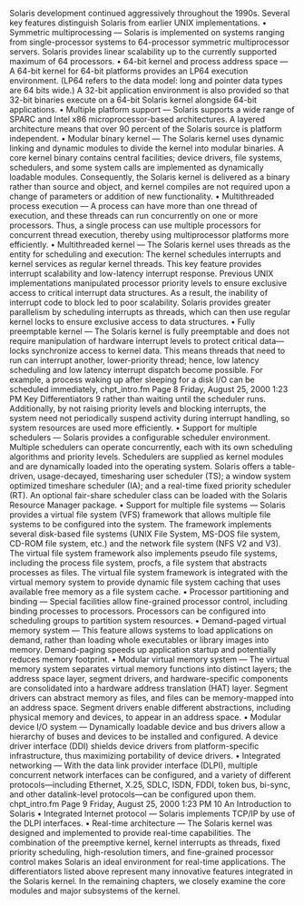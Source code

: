 Solaris development continued aggressively throughout the 1990s. Several key features distinguish Solaris from earlier UNIX implementations.
• Symmetric multiprocessing — Solaris is implemented on systems ranging from single-processor systems to 64-processor symmetric multiprocessor
servers. Solaris provides linear scalability up to the currently supported maximum of 64 processors.
• 64-bit kernel and process address space — A 64-bit kernel for 64-bit
platforms provides an LP64 execution environment. (LP64 refers to the data
model: long and pointer data types are 64 bits wide.) A 32-bit application
environment is also provided so that 32-bit binaries execute on a 64-bit
Solaris kernel alongside 64-bit applications.
• Multiple platform support — Solaris supports a wide range of SPARC and
Intel x86 microprocessor-based architectures. A layered architecture means
that over 90 percent of the Solaris source is platform independent.
• Modular binary kernel — The Solaris kernel uses dynamic linking and
dynamic modules to divide the kernel into modular binaries. A core kernel
binary contains central facilities; device drivers, file systems, schedulers, and
some system calls are implemented as dynamically loadable modules. Consequently, the Solaris kernel is delivered as a binary rather than source and
object, and kernel compiles are not required upon a change of parameters or
addition of new functionality.
• Multithreaded process execution — A process can have more than one
thread of execution, and these threads can run concurrently on one or more
processors. Thus, a single process can use multiple processors for concurrent
thread execution, thereby using multiprocessor platforms more efficiently.
• Multithreaded kernel — The Solaris kernel uses threads as the entity for
scheduling and execution: The kernel schedules interrupts and kernel services as regular kernel threads. This key feature provides interrupt scalability and low-latency interrupt response.
Previous UNIX implementations manipulated processor priority levels to
ensure exclusive access to critical interrupt data structures. As a result, the
inability of interrupt code to block led to poor scalability. Solaris provides
greater parallelism by scheduling interrupts as threads, which can then use
regular kernel locks to ensure exclusive access to data structures.
• Fully preemptable kernel — The Solaris kernel is fully preemptable and
does not require manipulation of hardware interrupt levels to protect critical
data—locks synchronize access to kernel data. This means threads that need
to run can interrupt another, lower-priority thread; hence, low latency scheduling and low latency interrupt dispatch become possible. For example, a process waking up after sleeping for a disk I/O can be scheduled immediately,
chpt_intro.fm Page 8 Friday, August 25, 2000 1:23 PM
Key Differentiators 9
rather than waiting until the scheduler runs. Additionally, by not raising priority levels and blocking interrupts, the system need not periodically suspend activity during interrupt handling, so system resources are used more
efficiently.
• Support for multiple schedulers — Solaris provides a configurable scheduler environment. Multiple schedulers can operate concurrently, each with its
own scheduling algorithms and priority levels. Schedulers are supplied as
kernel modules and are dynamically loaded into the operating system. Solaris
offers a table-driven, usage-decayed, timesharing user scheduler (TS); a window system optimized timeshare scheduler (IA); and a real-time fixed priority scheduler (RT). An optional fair-share scheduler class can be loaded with
the Solaris Resource Manager package.
• Support for multiple file systems — Solaris provides a virtual file system
(VFS) framework that allows multiple file systems to be configured into the
system. The framework implements several disk-based file systems (UNIX
File System, MS-DOS file system, CD-ROM file system, etc.) and the network file system (NFS V2 and V3). The virtual file system framework also
implements pseudo file systems, including the process file system, procfs, a
file system that abstracts processes as files. The virtual file system framework is integrated with the virtual memory system to provide dynamic file
system caching that uses available free memory as a file system cache.
• Processor partitioning and binding — Special facilities allow fine-grained
processor control, including binding processes to processors. Processors can be
configured into scheduling groups to partition system resources.
• Demand-paged virtual memory system — This feature allows systems to
load applications on demand, rather than loading whole executables or
library images into memory. Demand-paging speeds up application startup
and potentially reduces memory footprint.
• Modular virtual memory system — The virtual memory system separates
virtual memory functions into distinct layers; the address space layer, segment drivers, and hardware-specific components are consolidated into a hardware address translation (HAT) layer. Segment drivers can abstract memory
as files, and files can be memory-mapped into an address space. Segment
drivers enable different abstractions, including physical memory and devices,
to appear in an address space.
• Modular device I/O system — Dynamically loadable device and bus drivers allow a hierarchy of buses and devices to be installed and configured. A
device driver interface (DDI) shields device drivers from platform-specific
infrastructure, thus maximizing portability of device drivers.
• Integrated networking — With the data link provider interface (DLPI),
multiple concurrent network interfaces can be configured, and a variety of
different protocols—including Ethernet, X.25, SDLC, ISDN, FDDI, token bus,
bi-sync, and other datalink-level protocols—can be configured upon them.
chpt_intro.fm Page 9 Friday, August 25, 2000 1:23 PM
10 An Introduction to Solaris
• Integrated Internet protocol — Solaris implements TCP/IP by use of the
DLPI interfaces.
• Real-time architecture — The Solaris kernel was designed and implemented to provide real-time capabilities. The combination of the preemptive
kernel, kernel interrupts as threads, fixed priority scheduling, high-resolution timers, and fine-grained processor control makes Solaris an ideal environment for real-time applications.
The differentiators listed above represent many innovative features integrated in
the Solaris kernel. In the remaining chapters, we closely examine the core modules and major subsystems of the kernel.